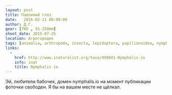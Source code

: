```yaml
---
layout: post
title: Павлиний глаз
date:   2016-02-11 00:00:00
author: Д.Г.
gear: [70D , 55-250mm]
shoot_date: 2015-07-25
location: Агрогородок
tags: [animalia, arthropoda, insecta, lepidoptera, papilionoidea, nymphalidae, nymphalis, nymphalis io]
links:
  -
    href: http://www.inaturalist.org/taxa/498041-Nymphalis-io
    info: inat
    title: Nymphalis io
---
```


Эй, любители бабочек, домен nymphalis.io на момент публикации фоточки свободен. Я бы на вашем месте не щёлкал.
